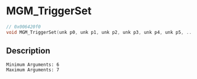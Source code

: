 # MGM_TriggerSet
```c
// 0x006420f0
void MGM_TriggerSet(unk p0, unk p1, unk p2, unk p3, unk p4, unk p5, ...)
```
## Description
```
Minimum Arguments: 6
Maximum Arguments: 7
```
